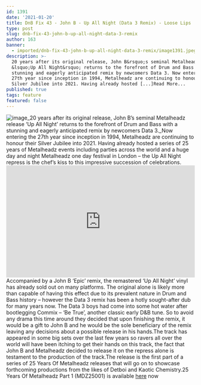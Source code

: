 ```yaml
---
id: 1391
date: '2021-01-20'
title: DnB Fix 43 - John B - Up All Night (Data 3 Remix) - Loose Lips
type: post
slug: dnb-fix-43-john-b-up-all-night-data-3-remix
author: 163
banner:
  - imported/dnb-fix-43-john-b-up-all-night-data-3-remix/image1391.jpeg
description: >-
  20 years after its original release, John B&rsquo;s seminal Metalheadz release
  &lsquo;Up All Night&rsquo; returns to the forefront of Drum and Bass with a
  stunning and eagerly anticipated remix by newcomers Data 3. Now entering the
  27th year since inception in 1994, Metalheadz are continuing to honour their
  Silver Jubilee into 2021. Having already hosted [...]Read More...
published: true
tags: feature
featured: false
---
```

![image](../imported/dnb-fix-43-john-b-up-all-night-data-3-remix/image1391.jpeg)_20 years after its original release, John B’s seminal Metalheadz release ‘Up All Night’ returns to the forefront of Drum and Bass with a stunning and eagerly anticipated remix by newcomers Data 3._Now entering the 27th year since inception in 1994, Metalheadz are continuing to honour their Silver Jubilee into 2021. Having already hosted a series of 25 years of Metalheadz events including parties across the world and a huge day and night Metalheadz one day festival in London – the Up All Night repress is the chef’s kiss to this impressive succession of celebrations.<iframe width='100%' height='300' scrolling='no' frameborder='no' allow='autoplay' src='https://www.youtube.com/embed/jogF1JSwgqI'></iframe>Accompanied by a John B ‘Epic’ remix, the remastered ‘Up All Night’ vinyl has already sold out on many platforms. The original alone is likely more than capable of having this effect due to its prevalent nature in Drum and Bass history – however the Data 3 remix has been a hotly sought-after dub for many years now. The Data 3 boys had come into some hot water after bootlegging Commix – ‘Be True’, another classic early D&B tune. So to avoid any drama this time around they decided that upon finishing the remix, it would be a gift to John B and he would be the sole beneficiary of the remix leaving any decisions about a possible release in his hands.The track has appeared in some big sets over the last few years so ravers all over the world will have been itching to get their hands on this track, the fact that John B and Metalheadz decided to release it on the repress alone is testament to the production of the track.The release is the first part of a series of 25 Years Of Metalheadz releases that will go on to showcase forthcoming productions from the likes of Detboi and Kaotic Chemistry.25 Years Of Metalheadz Part 1 (MDZ25001) is available [here](https://www.metalheadz.co.uk/download/mdz25001d) now